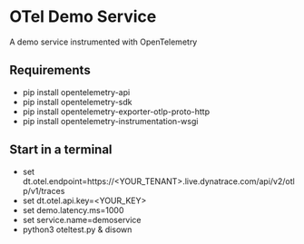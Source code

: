 # OTel Demo Service

A demo service instrumented with OpenTelemetry

## Requirements

* pip install opentelemetry-api
* pip install opentelemetry-sdk
* pip install opentelemetry-exporter-otlp-proto-http
* pip install opentelemetry-instrumentation-wsgi

## Start in a terminal

* set dt.otel.endpoint=https://<YOUR_TENANT>.live.dynatrace.com/api/v2/otlp/v1/traces
* set dt.otel.api.key=<YOUR_KEY>
* set demo.latency.ms=1000
* set service.name=demoservice
* python3 oteltest.py & disown